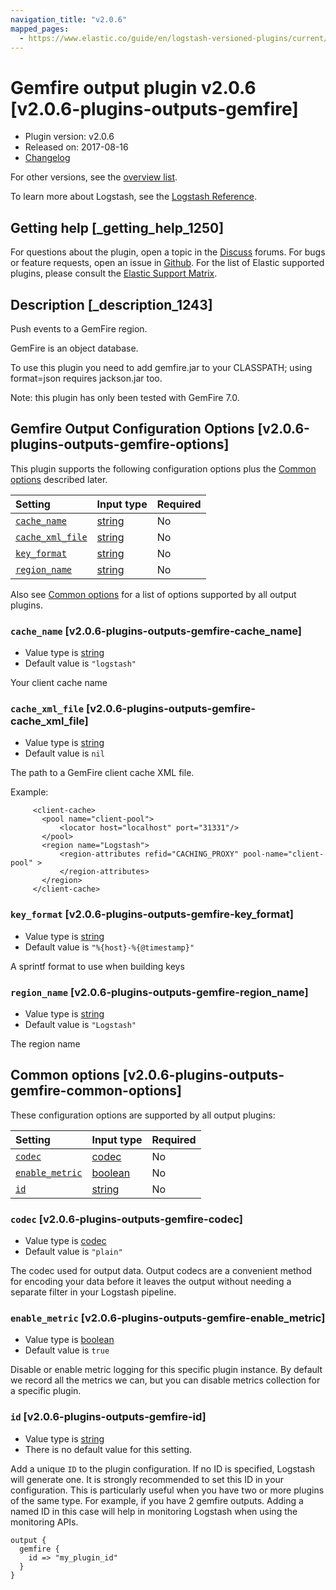 ```yaml
---
navigation_title: "v2.0.6"
mapped_pages:
  - https://www.elastic.co/guide/en/logstash-versioned-plugins/current/v2.0.6-plugins-outputs-gemfire.html
---
```


# Gemfire output plugin v2.0.6 [v2.0.6-plugins-outputs-gemfire]

* Plugin version: v2.0.6
* Released on: 2017-08-16
* [Changelog](https://github.com/logstash-plugins/logstash-output-gemfire/blob/v2.0.6/CHANGELOG.md)

For other versions, see the [overview list](output-gemfire-index.md).

To learn more about Logstash, see the [Logstash Reference](https://www.elastic.co/guide/en/logstash/current/index.html).

## Getting help [_getting_help_1250]

For questions about the plugin, open a topic in the [Discuss](http://discuss.elastic.co) forums. For bugs or feature requests, open an issue in [Github](https://github.com/logstash-plugins/logstash-output-gemfire). For the list of Elastic supported plugins, please consult the [Elastic Support Matrix](https://www.elastic.co/support/matrix#matrix_logstash_plugins).

## Description [_description_1243]

Push events to a GemFire region.

GemFire is an object database.

To use this plugin you need to add gemfire.jar to your CLASSPATH; using format=json requires jackson.jar too.

Note: this plugin has only been tested with GemFire 7.0.

## Gemfire Output Configuration Options [v2.0.6-plugins-outputs-gemfire-options]

This plugin supports the following configuration options plus the [Common options](v2-0-6-plugins-outputs-gemfire.md#v2.0.6-plugins-outputs-gemfire-common-options) described later.

| Setting | Input type | Required |
| :- | :- | :- |
| [`cache_name`](v2-0-6-plugins-outputs-gemfire.md#v2.0.6-plugins-outputs-gemfire-cache_name) | [string](/lsr/value-types.md#string) | No |
| [`cache_xml_file`](v2-0-6-plugins-outputs-gemfire.md#v2.0.6-plugins-outputs-gemfire-cache_xml_file) | [string](/lsr/value-types.md#string) | No |
| [`key_format`](v2-0-6-plugins-outputs-gemfire.md#v2.0.6-plugins-outputs-gemfire-key_format) | [string](/lsr/value-types.md#string) | No |
| [`region_name`](v2-0-6-plugins-outputs-gemfire.md#v2.0.6-plugins-outputs-gemfire-region_name) | [string](/lsr/value-types.md#string) | No |

Also see [Common options](v2-0-6-plugins-outputs-gemfire.md#v2.0.6-plugins-outputs-gemfire-common-options) for a list of options supported by all output plugins.

### `cache_name` [v2.0.6-plugins-outputs-gemfire-cache_name]

* Value type is [string](/lsr/value-types.md#string)
* Default value is `"logstash"`

Your client cache name

### `cache_xml_file` [v2.0.6-plugins-outputs-gemfire-cache_xml_file]

* Value type is [string](/lsr/value-types.md#string)
* Default value is `nil`

The path to a GemFire client cache XML file.

Example:

```
     <client-cache>
       <pool name="client-pool">
           <locator host="localhost" port="31331"/>
       </pool>
       <region name="Logstash">
           <region-attributes refid="CACHING_PROXY" pool-name="client-pool" >
           </region-attributes>
       </region>
     </client-cache>
```

### `key_format` [v2.0.6-plugins-outputs-gemfire-key_format]

* Value type is [string](/lsr/value-types.md#string)
* Default value is `"%{host}-%{@timestamp}"`

A sprintf format to use when building keys

### `region_name` [v2.0.6-plugins-outputs-gemfire-region_name]

* Value type is [string](/lsr/value-types.md#string)
* Default value is `"Logstash"`

The region name

## Common options [v2.0.6-plugins-outputs-gemfire-common-options]

These configuration options are supported by all output plugins:

| Setting | Input type | Required |
| :- | :- | :- |
| [`codec`](v2-0-6-plugins-outputs-gemfire.md#v2.0.6-plugins-outputs-gemfire-codec) | [codec](/lsr/value-types.md#codec) | No |
| [`enable_metric`](v2-0-6-plugins-outputs-gemfire.md#v2.0.6-plugins-outputs-gemfire-enable_metric) | [boolean](/lsr/value-types.md#boolean) | No |
| [`id`](v2-0-6-plugins-outputs-gemfire.md#v2.0.6-plugins-outputs-gemfire-id) | [string](/lsr/value-types.md#string) | No |

### `codec` [v2.0.6-plugins-outputs-gemfire-codec]

* Value type is [codec](/lsr/value-types.md#codec)
* Default value is `"plain"`

The codec used for output data. Output codecs are a convenient method for encoding your data before it leaves the output without needing a separate filter in your Logstash pipeline.

### `enable_metric` [v2.0.6-plugins-outputs-gemfire-enable_metric]

* Value type is [boolean](/lsr/value-types.md#boolean)
* Default value is `true`

Disable or enable metric logging for this specific plugin instance. By default we record all the metrics we can, but you can disable metrics collection for a specific plugin.

### `id` [v2.0.6-plugins-outputs-gemfire-id]

* Value type is [string](/lsr/value-types.md#string)
* There is no default value for this setting.

Add a unique `ID` to the plugin configuration. If no ID is specified, Logstash will generate one. It is strongly recommended to set this ID in your configuration. This is particularly useful when you have two or more plugins of the same type. For example, if you have 2 gemfire outputs. Adding a named ID in this case will help in monitoring Logstash when using the monitoring APIs.

```
output {
  gemfire {
    id => "my_plugin_id"
  }
}
```
